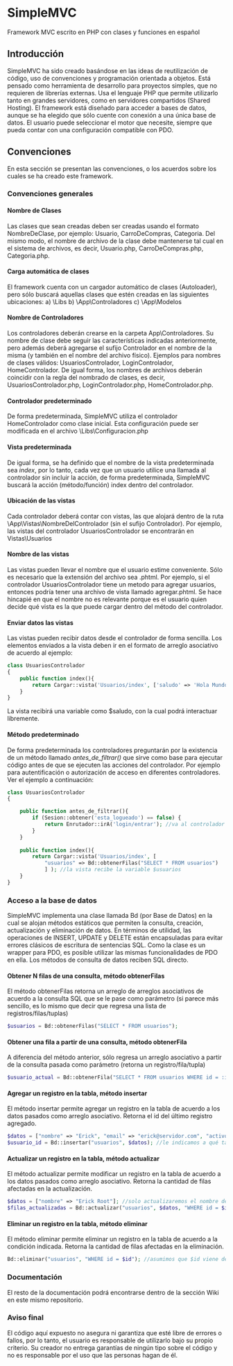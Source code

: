 # SimpleMVC
Framework MVC escrito en PHP con clases y funciones en español

## Introducción
SimpleMVC ha sido creado basándose en las ideas de reutilización de código, uso de convenciones y programación orientada a objetos.
Está pensado como herramienta de desarrollo para proyectos simples, que no requieren de librerías externas.
Usa el lenguaje PHP que permite utilizarlo tanto en grandes servidores, como en servidores compartidos (Shared Hosting).
El framework está diseñado para acceder a bases de datos, aunque se ha elegido que sólo cuente con conexión a una única base de datos. 
El usuario puede seleccionar el motor que necesite, siempre que pueda contar con una configuración compatible con PDO.

## Convenciones
En esta sección se presentan las convenciones, o los acuerdos sobre los cuales se ha creado este framework. 

### Convenciones generales

#### Nombre de Clases
Las clases que sean creadas deben ser creadas usando el formato NombreDeClase, por ejemplo: Usuario, CarroDeCompras, Categoria. Del mismo modo, el nombre de archivo de la clase debe mantenerse tal cual en el sistema de archivos, es decir, Usuario.php, CarroDeCompras.php, Categoria.php.

#### Carga automática de clases
El framework cuenta con un cargador automático de clases (Autoloader), pero sólo buscará aquellas clases que estén creadas en las siguientes ubicaciones:
a) \Libs
b) \App\Controladores
c) \App\Modelos

#### Nombre de Controladores
Los controladores deberán crearse en la carpeta App\Controladores. Su nombre de clase debe seguir las características indicadas anteriormente, pero además deberá agregarse el sufijo Controlador en el nombre de la misma (y también en el nombre del archivo físico). Ejemplos para nombres de clases válidos: UsuariosControlador, LoginControlador, HomeControlador. De igual forma, los nombres de archivos deberán coincidir con la regla del nombrado de clases, es decir, UsuariosControlador.php, LoginControlador.php, HomeControlador.php.

#### Controlador predeterminado
De forma predeterminada, SimpleMVC utiliza el controlador HomeControlador como clase inicial. Esta configuración puede ser modificada en el archivo \Libs\Configuracion.php

#### Vista predeterminada
De igual forma, se ha definido que el nombre de la vista predeterminada sea *index*, por lo tanto, cada vez que un usuario utilice una llamada al controlador sin incluir la acción, de forma predeterminada, SimpleMVC buscará la acción (método/función) index dentro del controlador.

#### Ubicación de las vistas
Cada controlador deberá contar con vistas, las que alojará dentro de la ruta \App\Vistas\NombreDelControlador (sin el sufijo Controlador). Por ejemplo, las vistas del controlador UsuariosControlador se encontrarán en Vistas\Usuarios

#### Nombre de las vistas
Las vistas pueden llevar el nombre que el usuario estime conveniente. Sólo es necesario que la extensión del archivo sea .phtml. Por ejemplo, si el controlador UsuariosControlador tiene un metodo para agregar usuarios, entonces podría tener una archivo de vista llamado agregar.phtml. Se hace hincapié en que el nombre no es relevante porque es el usuario quien decide qué vista es la que puede cargar dentro del método del controlador.

#### Enviar datos las vistas
Las vistas pueden recibir datos desde el controlador de forma sencilla. Los elementos enviados a la vista deben ir en el formato de arreglo asociativo de acuerdo al ejemplo:

```php
class UsuariosControlador
{
    public function index(){
        return Cargar::vista('Usuarios/index', ['saludo' => 'Hola Mundo']);
    }
}
```

La vista recibirá una variable como $saludo, con la cual podrá interactuar libremente.

#### Método predeterminado
De forma predeterminada los controladores preguntarán por la existencia de un método llamado *antes_de_filtrar()* que sirve como base para ejecutar código antes de que se ejecuten las acciones del controlador. Por ejemplo para autentificación o autorización de acceso en diferentes controladores. Ver el ejemplo a continuación:

```php
class UsuariosControlador 
{

    public function antes_de_filtrar(){
        if (Sesion::obtener('esta_logueado') == false) {
            return Enrutador::irA('login/entrar'); //va al controlador login, metodo entrar
        }
    }
    
    public function index(){
        return Cargar::vista('Usuarios/index', [
            "usuarios" => Bd::obtenerFilas("SELECT * FROM usuarios")
            ] ); //la vista recibe la variable $usuarios
    }
}
```

### Acceso a la base de datos
SimpleMVC implementa una clase llamada Bd (por Base de Datos) en la cual se alojan métodos estáticos que permiten la consulta, creación, actualización y eliminación de datos. En términos de utilidad, las operaciones de INSERT, UPDATE y DELETE están encapsuladas para evitar errores clásicos de escritura de sentencias SQL. Como la clase es un wrapper para PDO, es posible utilizar las mismas funcionalidades de PDO en ella. Los métodos de consulta de datos reciben SQL directo.

#### Obtener N filas de una consulta, método obtenerFilas
El método obtenerFilas retorna un arreglo de arreglos asociativos de acuerdo a la consulta SQL que se le pase como parámetro (si parece más sencillo, es lo mismo que decir que regresa una lista de registros/filas/tuplas)

```php
$usuarios = Bd::obtenerFilas("SELECT * FROM usuarios");
```

#### Obtener una fila a partir de una consulta, método obtenerFila
A diferencia del método anterior, sólo regresa un arreglo asociativo a partir de la consulta pasada como parámetro (retorna un registro/fila/tupla)

```php
$usuario_actual = Bd::obtenerFila("SELECT * FROM usuarios WHERE id = :id", [":id" => $id]); //aquí usamos parámetros de PDO
```

#### Agregar un registro en la tabla, método insertar
El método insertar permite agregar un registro en la tabla de acuerdo a los datos pasados como arreglo asociativo. Retorna el id del último registro agregado.

```php
$datos = ["nombre" => "Erick", "email" => "erick@servidor.com", "activo" => 1];
$usuario_id = Bd::insertar("usuarios", $datos); //le indicamos a qué tabla debe insertar el registro
```

#### Actualizar un registro en la tabla, método actualizar
El método actualizar permite modificar un registro en la tabla de acuerdo a los datos pasados como arreglo asociativo. Retorna la cantidad de filas afectadas en la actualización.

```php
$datos = ["nombre" => "Erick Root"]; //solo actualizaremos el nombre del usuario
$filas_actualizadas = Bd::actualizar("usuarios", $datos, "WHERE id = $id"); //asumimos que $id viene de algún paso previo
```

#### Eliminar un registro en la tabla, método eliminar
El método eliminar permite eliminar un registro en la tabla de acuerdo a la condición indicada. Retorna la cantidad de filas afectadas en la eliminación.

```php
Bd::eliminar("usuarios", "WHERE id = $id"); //asumimos que $id viene de un paso previo
```

### Documentación
El resto de la documentación podrá encontrarse dentro de la sección Wiki en este mismo repositorio.

### Aviso final
El código aquí expuesto no asegura ni garantiza que esté libre de errores o fallos, por lo tanto, el usuario es responsable de utilizarlo bajo su propio criterio. Su creador no entrega garantías de ningún tipo sobre el código y no es responsable por el uso que las personas hagan de él.

